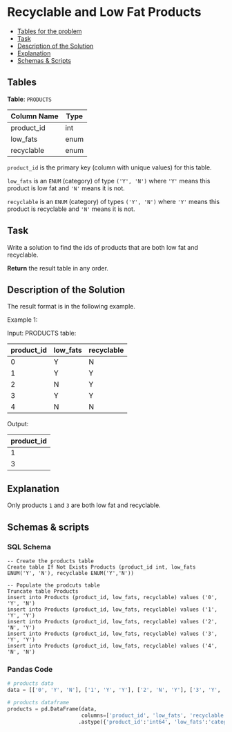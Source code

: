# Recyclable and Low Fat Products

- [Tables for the problem](#tables)
- [Task](#task)
- [Description of the Solution](#description-of-the-solution)
- [Explanation](#explanation)
- [Schemas & Scripts](#schemas--scripts)

## Tables 

**Table**: `PRODUCTS`

| Column Name | Type |
|-------------|------|
| product_id  | int  |
| low_fats    | enum |
| recyclable  | enum |

`product_id` is the primary key (column with unique values) for this table.

`low_fats` is an `ENUM` (category) of type `('Y', 'N')` where `'Y'` means this product is low fat 
and `'N'` means it is not.

`recyclable` is an `ENUM` (category) of types `('Y', 'N')` where `'Y'` means this product is 
recyclable and `'N'` means it is not.

## Task

Write a solution to find the ids of products that are both low fat and recyclable.

**Return** the result table in any order.

## Description of the Solution ##

The result format is in the following example.

Example 1:

Input: 
PRODUCTS table:

| product_id | low_fats | recyclable |
|------------|----------|------------|
| 0          | Y        | N          |
| 1          | Y        | Y          |
| 2          | N        | Y          |
| 3          | Y        | Y          |
| 4          | N        | N          |

Output: 

| product_id |
|------------|
| 1          |
| 3          |

## Explanation ##

Only products `1` and `3` are both low fat and recyclable.

## Schemas & scripts

### SQL Schema

```genericsql
-- Create the products table
Create table If Not Exists Products (product_id int, low_fats ENUM('Y', 'N'), recyclable ENUM('Y','N'))

-- Populate the prodcuts table
Truncate table Products
insert into Products (product_id, low_fats, recyclable) values ('0', 'Y', 'N')
insert into Products (product_id, low_fats, recyclable) values ('1', 'Y', 'Y')
insert into Products (product_id, low_fats, recyclable) values ('2', 'N', 'Y')
insert into Products (product_id, low_fats, recyclable) values ('3', 'Y', 'Y')
insert into Products (product_id, low_fats, recyclable) values ('4', 'N', 'N')
```

### Pandas Code

```python
# products data
data = [['0', 'Y', 'N'], ['1', 'Y', 'Y'], ['2', 'N', 'Y'], ['3', 'Y', 'Y'], ['4', 'N', 'N']]

# products dataframe
products = pd.DataFrame(data, 
                        columns=['product_id', 'low_fats', 'recyclable']) \
                       .astype({'product_id':'int64', 'low_fats':'category', 'recyclable':'category'})
```